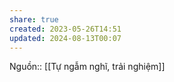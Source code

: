 ```yaml
---
share: true
created: 2023-05-26T14:51
updated: 2024-08-13T00:07
---
```

Nguồn:: [[Tự ngẫm nghĩ, trải nghiệm]]
